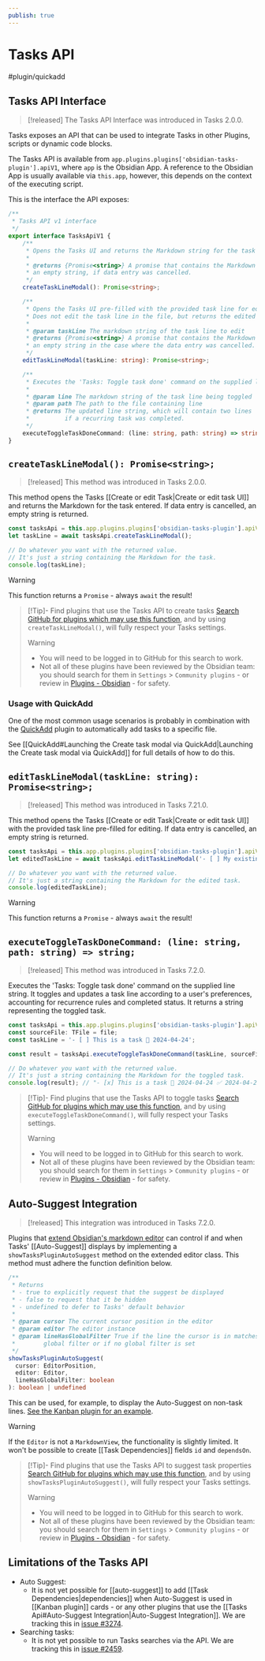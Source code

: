 ```yaml
---
publish: true
---
```


# Tasks API

<span class="related-pages">#plugin/quickadd</span>

## Tasks API Interface

> [!released]
The Tasks API Interface was introduced in Tasks 2.0.0.

Tasks exposes an API that can be used to integrate Tasks in other Plugins, scripts or
dynamic code blocks.

The Tasks API is available from `app.plugins.plugins['obsidian-tasks-plugin'].apiV1`,
where `app` is the Obsidian App. A reference to the Obsidian App is usually available via `this.app`,
however, this depends on the context of the executing script.

This is the interface the API exposes:

<!-- snippet: TasksApiV1.ts -->
```ts
/**
 * Tasks API v1 interface
 */
export interface TasksApiV1 {
    /**
     * Opens the Tasks UI and returns the Markdown string for the task entered.
     *
     * @returns {Promise<string>} A promise that contains the Markdown string for the task entered or
     * an empty string, if data entry was cancelled.
     */
    createTaskLineModal(): Promise<string>;

    /**
     * Opens the Tasks UI pre-filled with the provided task line for editing.
     * Does not edit the task line in the file, but returns the edited task line as a Markdown string.
     *
     * @param taskLine The markdown string of the task line to edit
     * @returns {Promise<string>} A promise that contains the Markdown string for the edited task or
     * an empty string in the case where the data entry was cancelled.
     */
    editTaskLineModal(taskLine: string): Promise<string>;

    /**
     * Executes the 'Tasks: Toggle task done' command on the supplied line string
     *
     * @param line The markdown string of the task line being toggled
     * @param path The path to the file containing line
     * @returns The updated line string, which will contain two lines
     *          if a recurring task was completed.
     */
    executeToggleTaskDoneCommand: (line: string, path: string) => string;
}
```
<!-- endSnippet -->

## `createTaskLineModal(): Promise<string>;`

> [!released]
This method was introduced in Tasks 2.0.0.

This method opens the Tasks [[Create or edit Task|Create or edit task UI]] and returns the Markdown for the task entered.
If data entry is cancelled, an empty string is returned.

```javascript
const tasksApi = this.app.plugins.plugins['obsidian-tasks-plugin'].apiV1;
let taskLine = await tasksApi.createTaskLineModal();

// Do whatever you want with the returned value.
// It's just a string containing the Markdown for the task.
console.log(taskLine);
```

> [!warning]
> This function returns a `Promise` - always `await` the result!

> [!Tip]- Find plugins that use the Tasks API to create tasks
> [Search GitHub for plugins which may use this function](https://github.com/search?q=createTaskLineModal+NOT+is%3Afork+NOT+repo%3Aobsidian-tasks-group%2Fobsidian-tasks+NOT+path%3A*.md&type=code), and by using `createTaskLineModal()`, will fully respect your Tasks settings.
> > [!warning]
> >
> > - You will need to be logged in to GitHub for this search to work.
> > - Not all of these plugins have been reviewed by the Obsidian team: you should search for them in `Settings` > `Community plugins` - or review in [Plugins - Obsidian](https://obsidian.md/plugins) - for safety.

### Usage with QuickAdd
One of the most common usage scenarios is probably in combination with the [QuickAdd](https://github.com/chhoumann/quickadd) plugin
to automatically add tasks to a specific file.

See [[QuickAdd#Launching the Create task modal via QuickAdd|Launching the Create task modal via QuickAdd]] for full details of how to do this.

## `editTaskLineModal(taskLine: string): Promise<string>;`

> [!released]
> This method was introduced in Tasks 7.21.0.

This method opens the Tasks [[Create or edit Task|Create or edit task UI]] with the provided task line pre-filled for editing.
If data entry is cancelled, an empty string is returned.

```javascript
const tasksApi = this.app.plugins.plugins['obsidian-tasks-plugin'].apiV1;
let editedTaskLine = await tasksApi.editTaskLineModal('- [ ] My existing task');

// Do whatever you want with the returned value.
// It's just a string containing the Markdown for the edited task.
console.log(editedTaskLine);
```

> [!warning]
> This function returns a `Promise` - always `await` the result!

## `executeToggleTaskDoneCommand: (line: string, path: string) => string;`

> [!released]
> This method was introduced in Tasks 7.2.0.

Executes the 'Tasks: Toggle task done' command on the supplied line string. It toggles and updates a task line according to a user's preferences, accounting for recurrence rules and completed status. It returns a string representing the toggled task.

```typescript
const tasksApi = this.app.plugins.plugins['obsidian-tasks-plugin'].apiV1;
const sourceFile: TFile = file;
const taskLine = '- [ ] This is a task 📅 2024-04-24';

const result = tasksApi.executeToggleTaskDoneCommand(taskLine, sourceFile.path);

// Do whatever you want with the returned value.
// It's just a string containing the Markdown for the toggled task.
console.log(result); // "- [x] This is a task 📅 2024-04-24 ✅ 2024-04-23"
```

> [!Tip]- Find plugins that use the Tasks API to toggle tasks
> [Search GitHub for plugins which may use this function](https://github.com/search?q=executeToggleTaskDoneCommand+NOT+is%3Afork+NOT+repo%3Aobsidian-tasks-group%2Fobsidian-tasks+NOT+path%3A*.md&type=code), and by using `executeToggleTaskDoneCommand()`, will fully respect your Tasks settings.
> > [!warning]
> >
> > - You will need to be logged in to GitHub for this search to work.
> > - Not all of these plugins have been reviewed by the Obsidian team: you should search for them in `Settings` > `Community plugins` - or review in [Plugins - Obsidian](https://obsidian.md/plugins) - for safety.

## Auto-Suggest Integration

> [!released]
> This integration was introduced in Tasks 7.2.0.

Plugins that [extend Obsidian's markdown editor](https://gist.github.com/Fevol/caa478ce303e69eabede7b12b2323838) can control if and when Tasks' [[Auto-Suggest]] displays by implementing a `showTasksPluginAutoSuggest` method on the extended editor class. This method must adhere the function definition below.

```typescript
/**
 * Returns
 * - true to explicitly request that the suggest be displayed
 * - false to request that it be hidden
 * - undefined to defer to Tasks' default behavior
 *
 * @param cursor The current cursor position in the editor
 * @param editor The editor instance
 * @param lineHasGlobalFilter True if the line the cursor is in matches the
 *        global filter or if no global filter is set
 */
showTasksPluginAutoSuggest(
  cursor: EditorPosition,
  editor: Editor,
  lineHasGlobalFilter: boolean
): boolean | undefined
```

This can be used, for example, to display the Auto-Suggest on non-task lines. [See the Kanban plugin for an example](https://github.com/mgmeyers/obsidian-kanban/blob/5fa792b9c2157390fe493f0feed6f0bc9be72910/src/components/Editor/MarkdownEditor.tsx#L100-L106).

> [!warning]
> If the `Editor` is not a `MarkdownView`, the functionality is slightly limited.
> It won't be possible to create [[Task Dependencies]] fields `id` and `dependsOn`.

> [!Tip]- Find plugins that use the Tasks API to suggest task properties
> [Search GitHub for plugins which may use this function](https://github.com/search?q=showTasksPluginAutoSuggest+NOT+is%3Afork+NOT+repo%3Aobsidian-tasks-group%2Fobsidian-tasks+NOT+path%3A*.md&type=code), and by using `showTasksPluginAutoSuggest()`, will fully respect your Tasks settings.
> > [!warning]
> >
> > - You will need to be logged in to GitHub for this search to work.
> > - Not all of these plugins have been reviewed by the Obsidian team: you should search for them in `Settings` > `Community plugins` - or review in [Plugins - Obsidian](https://obsidian.md/plugins) - for safety.

## Limitations of the Tasks API

- Auto Suggest:
  - It is not yet possible for [[auto-suggest]] to add [[Task Dependencies|dependencies]] when Auto-Suggest is used in [[Kanban plugin]] cards - or any other plugins that use the [[Tasks Api#Auto-Suggest Integration|Auto-Suggest Integration]]. We are tracking this in [issue #3274](https://github.com/obsidian-tasks-group/obsidian-tasks/issues/3274).
- Searching tasks:
  - It is not yet possible to run Tasks searches via the API. We are tracking this in [issue #2459](https://github.com/obsidian-tasks-group/obsidian-tasks/issues/2459).
